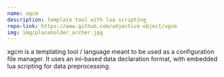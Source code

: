```yaml
---
name: xgcm
description: template tool with lua scripting
repo-link: https://www.github.com/adjective-object/xgcm
img: img/placeholder_archer.jpg
---
```


xgcm is a templating tool / language meant to
be used as a configuration file manager.
It uses an ini-based data declaration format, with
embedded lua scripting for data preprocessing.
